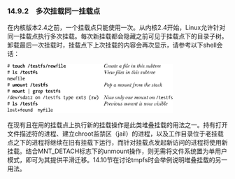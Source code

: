 ### 14.9.2　多次挂载同一挂载点

在内核版本2.4之前，一个挂载点只能使用一次。从内核2.4开始，Linux允许针对同一挂载点执行多次挂载。每次新挂载都会隐藏之前可见于挂载点下的目录子树。卸载最后一次挂载时，挂载点下上次挂载的内容会再次显示，请参考以下shell会话：

<img class="my_markdown" src="../images/320.png" style="width: 75%" width="75%"/>

在现有且在用的挂载点上执行新的挂载操作是此类堆叠挂载的用法之一。持有打开文件描述符的进程、建立chroot监禁区（jail）的进程，以及工作目录位于老挂载点之下的进程将继续在旧有挂载下运行，而针对挂载点发起新访问的进程将使用新挂载。结合MNT_DETACH标志下的unmount操作，则无需将文件系统置为单用户模式，即可为其提供平滑迁移。14.10节在讨论tmpfs时会举例说明堆叠挂载的另一用法。

